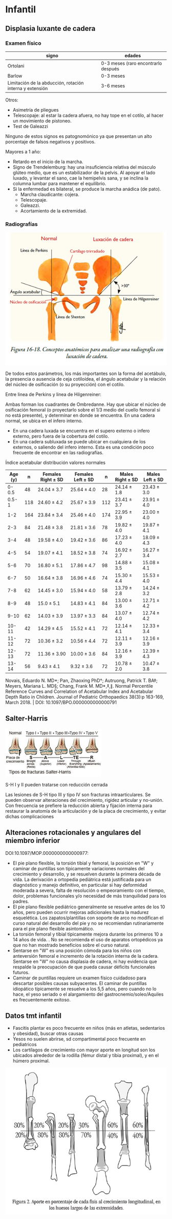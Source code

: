 # Infantil

## Displasia luxante de cadera

### Examen físico

| signo | edades |
|-------|--------|
| Ortolani | 0-3 meses (raro encontrarlo después |
| Barlow | 0-3 meses |
| Limitación de la abducción, rotación interna y extensión | 3-6 meses |

Otros: 
- Asimetría de pliegues
- Telescopaje: al estar la cadera afuera, no hay tope en el cotilo, al hacer un movimiento de pistoneo.
- Test de Galeazzi

Ninguno de estos signos es patognomónico ya que presentan un alto porcentaje de falsos negativos y positivos.

Mayores a 1 año:
- Retardo en el inicio de la marcha.
- Signo de Trendelemburg: hay una insuficiencia relativa
del músculo glúteo medio, que es un estabilizador de la
pelvis. Al apoyar el lado luxado, y levantar el sano, cae
la hemipelvis sana, y se inclina la columna lumbar para
mantener el equilibrio.
- Si la enfermedad es bilateral, se produce la marcha anádica
(de pato).
    - Marcha claudicante: cojera.
    - Telescopaje.
    - Galeazzi.
    - Acortamiento de la extremidad.

### Radiografías

![dlc_rx](dlc_rx.png)

De todos estos parámetros, los más importantes son la forma del acetábulo, la presencia o ausencia de ceja cotiloídea, el ángulo acetabular y la relación del núcleo de osificación (o su proyección) con el cotilo.

Entre linea de Perkins y linea de Hilgenreiner:

Ambas forman los cuadrantes de Ombredanne. Hay que ubicar el <span class= "sn" >núcleo de osificación femoral (o proyectarlo sobre el 1/3 medio del cuello femoral si no está presente)</span>, y determinar en donde se encuentra. En una cadera normal, se ubica en el <span class= "tto" >ínfero interno</span>. 
- En una cadera luxada se encuentra en el supero externo o infero externo, pero fuera de la cobertura del cotilo. 
- En una cadera subluxada se puede ubicar en cualquiera de los externos, o saliendo del infero interno. Esta es una condición poco frecuente de encontrar en las radiografías.

Índice acetabular distribución valores normales

| Age (y) | n   | Females Right ± SD | Females Left ± SD | n   | Males Right ± SD | Males Left ± SD |
|---------|-----|--------------------|-------------------|-----|------------------|-----------------|
| 0-0.5   | 48  | 24.04 ± 3.7        | 25.64 ± 4.0       | 28  | 24.14 ± 1.8      | 23.43 ± 3.0     |
| 0.5-1   | 118 | 24.60 ± 4.2        | 25.67 ± 3.9       | 112 | 23.41 ± 3.7      | 23.91 ± 4.0     |
| 1-2     | 164 | 23.84 ± 3.4        | 25.46 ± 4.0       | 174 | 22.95 ± 3.9      | 23.00 ± 4.0     |
| 2-3     | 84  | 21.48 ± 3.8        | 21.81 ± 3.6       | 78  | 19.82 ± 4.0      | 19.87 ± 4.1     |
| 3-4     | 48  | 19.58 ± 4.0        | 19.42 ± 3.6       | 86  | 17.23 ± 4.0      | 18.09 ± 4.3     |
| 4-5     | 54  | 19.07 ± 4.1        | 18.52 ± 3.8       | 74  | 16.92 ± 2.7      | 16.27 ± 3.4     |
| 5-6     | 70  | 16.80 ± 5.1        | 17.86 ± 4.7       | 98  | 14.88 ± 3.5      | 15.08 ± 4.1     |
| 6-7     | 50  | 16.64 ± 3.8        | 16.96 ± 4.6       | 74  | 15.30 ± 4.4      | 15.53 ± 4.0     |
| 7-8     | 62  | 14.45 ± 3.0        | 15.94 ± 4.0       | 58  | 13.79 ± 2.8      | 14.24 ± 3.2     |
| 8-9     | 48  | 15.0 ± 5.1         | 14.83 ± 4.1       | 84  | 13.00 ± 3.6      | 12.71 ± 4.2     |
| 9-10    | 62  | 14.03 ± 3.9        | 13.97 ± 3.3       | 84  | 13.07 ± 4.0      | 12.74 ± 4.2     |
| 10-11   | 42  | 14.29 ± 4.5        | 15.52 ± 4.1       | 72  | 12.14 ± 4.1      | 12.33 ± 3.4     |
| 11-12   | 72  | 10.36 ± 3.2        | 10.56 ± 4.4       | 72  | 12.11 ± 3.9      | 12.16 ± 3.9     |
| 12-13   | 72  | 11.36 ± 3.90       | 10.00 ± 3.6       | 84  | 12.16 ± 3.9      | 12.39 ± 4.3     |
| 13-14   | 56  | 9.43 ± 4.1         | 9.32 ± 3.6        | 72  | 10.78 ± 2.0      | 10.47 ± 3.8     |

Novais, Eduardo N. MD*; Pan, Zhaoxing PhD†; Autruong, Patrick T. BA‡; Meyers, Mariana L. MD§; Chang, Frank M. MD*,‡,∥. Normal Percentile Reference Curves and Correlation of Acetabular Index and Acetabular Depth Ratio in Children. Journal of Pediatric Orthopaedics 38(3):p 163-169, March 2018. | DOI: 10.1097/BPO.0000000000000791 



## Salter-Harris

![salter-harris](salter-harris.png)

S-H I y II pueden tratarse con reducción cerrada 

Las lesiones de S-H tipo III y tipo IV son fracturas intraarticulares. Se pueden observar alteraciones del crecimiento, rigidez articular y no-unión. Con frecuencia se prefiere la reducción abierta y fijación interna para restaurar la anatomía de la articulación y de la placa de crecimiento, y evitar dichas complicaciones


## Alteraciones rotacionales y angulares del miembro inferior


DOI:10.1097/MOP.0000000000000977:

- El pie plano flexible, la torsión tibial y femoral, la posición en "W" y caminar de puntillas son típicamente variaciones normales del crecimiento y desarrollo, y se resuelven durante la primera década de vida. La derivación a ortopedia pediátrica está justificada para un diagnóstico y manejo definitivo, en particular si hay deformidad moderada a severa, falta de resolución o empeoramiento con el tiempo, dolor, problemas funcionales y/o necesidad de más tranquilidad para los padres.
- El <span class= "dx" >pie plano flexible</span> pediátrico generalmente se <span class= "dx" >resuelve antes de los 10 años</span>, pero pueden ocurrir mejoras adicionales hasta la madurez esquelética. Los zapatos/plantillas con soporte de arco no modifican el curso natural del desarrollo del pie y no se recomiendan rutinariamente para el pie plano flexible asintomático.
- La <span class= "dx" >torsión femoral y tibial</span> típicamente mejora durante los <span class= "dx" >primeros 10 a 14 años de vida. </span>. No se recomienda el uso de aparatos ortopédicos ya que no han mostrado beneficios sobre el curso natural.
- Sentarse en "W" es una posición cómoda para los niños con anteversión femoral e incremento de la rotación interna de la cadera. Sentarse en "W" no causa displasia de cadera, ni hay evidencia que respalde la preocupación de que pueda causar déficits funcionales futuros.
- Caminar de puntillas requiere un examen físico cuidadoso para descartar posibles causas subyacentes. El caminar de puntillas idiopático típicamente se resuelve a los 5,5 años, pero cuando no lo hace, el yeso seriado o el alargamiento del gastrocnemio/soleo/Aquiles es frecuentemente exitoso.



## Datos tmt infantil

- Fascitis plantar es poco frecuente en niños (más en atletas, sedentarios y obesidad), buscar otras causas
- Yesos no suelen abrirse, sd compartimental poco frecuente en pediatricos
- Los cartílagos de crecimiento con mayor aporte en longitud son los ubicados alrededor de la rodilla (fémur distal y tibia proximal), y en el húmero proximal.

![fisis_aportes](fisis_aportes.png)

